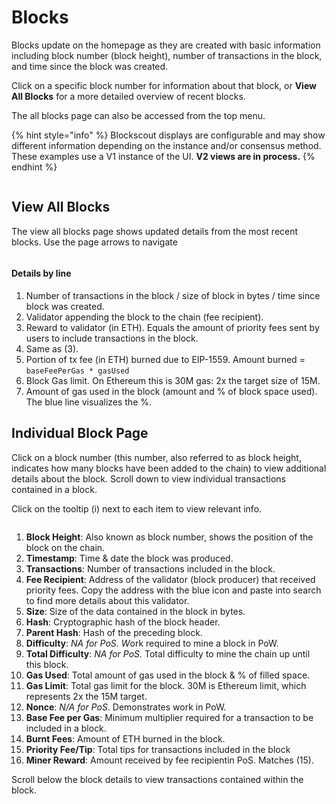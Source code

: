 # Blocks

Blocks update on the homepage as they are created with basic information including block number (block height), number of transactions in the block, and time since the block was created.&#x20;

Click on a specific block number for information about that block, or **View All Blocks** for a more detailed overview of recent blocks.&#x20;

The all blocks page can also be accessed from the top menu.

{% hint style="info" %}
Blockscout displays are configurable and may show different information depending on the instance and/or consensus method. These examples use a V1 instance of the UI. **V2 views are in process.**
{% endhint %}

<figure><img src="../../.gitbook/assets/blocks-1 (1).png" alt=""><figcaption></figcaption></figure>

## View All Blocks

The view all blocks page shows updated details from the most recent blocks. Use the page arrows to navigate&#x20;

<figure><img src="../../.gitbook/assets/block-2.png" alt=""><figcaption></figcaption></figure>

#### Details by line

1. Number of transactions in the block / size of block in bytes / time since block was created.
2. Validator appending the block to the chain (fee recipient).
3. Reward to validator (in ETH). Equals the amount of priority fees sent by users to include transactions in the block.
4. Same as (3).
5. Portion of tx fee (in ETH) burned due to EIP-1559. Amount burned = `baseFeePerGas * gasUsed`
6. Block Gas limit. On Ethereum this is 30M gas: 2x the target size of 15M.
7. Amount of gas used in the block (amount and % of block space used). The blue line visualizes the %.&#x20;

## Individual Block Page

Click on a block number (this number, also referred to as block height, indicates how many blocks have been added to the chain) to view additional details about the block. Scroll down to view individual transactions contained in a block.

Click on the tooltip (i) next to each item to view relevant info.

<figure><img src="../../.gitbook/assets/block-details.png" alt=""><figcaption></figcaption></figure>

1. **Block Height**: Also known as block number, shows the position of the block on the chain.&#x20;
2. **Timestamp**: Time & date the block was produced.
3. **Transactions**: Number of transactions included in the block.
4. **Fee Recipient**: Address of the validator (block producer) that received priority fees. Copy the address with the blue icon and paste into search to find more details about this validator.
5. **Size**: Size of the data contained in the block in bytes.
6. **Hash**: Cryptographic hash of the block header.
7. **Parent Hash**: Hash of the preceding block.
8. **Difficulty**: _NA for PoS. &#x57;_&#x6F;rk required to mine a block in PoW.
9. **Total Difficulty**: _NA for PoS._ Total difficulty to mine the chain up until this block.
10. **Gas Used**: Total amount of gas used in the block & % of filled space.
11. **Gas Limit**: Total gas limit for the block. 30M is Ethereum limit, which represents 2x the 15M target.
12. **Nonce**: _N/A for PoS_. Demonstrates work in PoW.
13. **Base Fee per Gas**: Minimum multiplier required for a transaction to be included in a block.&#x20;
14. **Burnt Fees**: Amount of ETH burned in the block.
15. **Priority Fee/Tip**: Total tips for transactions included in the block
16. **Miner Reward**: Amount received by fee recipientin PoS. Matches (15).

Scroll below the block details to view transactions contained within the block.

<figure><img src="../../.gitbook/assets/txs.png" alt=""><figcaption></figcaption></figure>



